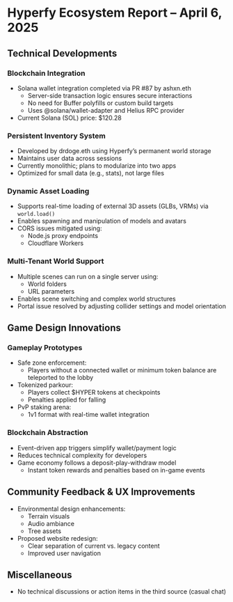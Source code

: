 # Hyperfy Ecosystem Report – April 6, 2025

## Technical Developments

### Blockchain Integration
- Solana wallet integration completed via PR #87 by ashxn.eth
  - Server-side transaction logic ensures secure interactions
  - No need for Buffer polyfills or custom build targets
  - Uses @solana/wallet-adapter and Helius RPC provider
- Current Solana (SOL) price: $120.28

### Persistent Inventory System
- Developed by drdoge.eth using Hyperfy’s permanent world storage
- Maintains user data across sessions
- Currently monolithic; plans to modularize into two apps
- Optimized for small data (e.g., stats), not large files

### Dynamic Asset Loading
- Supports real-time loading of external 3D assets (GLBs, VRMs) via `world.load()`
- Enables spawning and manipulation of models and avatars
- CORS issues mitigated using:
  - Node.js proxy endpoints
  - Cloudflare Workers

### Multi-Tenant World Support
- Multiple scenes can run on a single server using:
  - World folders
  - URL parameters
- Enables scene switching and complex world structures
- Portal issue resolved by adjusting collider settings and model orientation

## Game Design Innovations

### Gameplay Prototypes
- Safe zone enforcement:
  - Players without a connected wallet or minimum token balance are teleported to the lobby
- Tokenized parkour:
  - Players collect $HYPER tokens at checkpoints
  - Penalties applied for falling
- PvP staking arena:
  - 1v1 format with real-time wallet integration

### Blockchain Abstraction
- Event-driven app triggers simplify wallet/payment logic
- Reduces technical complexity for developers
- Game economy follows a deposit-play-withdraw model
  - Instant token rewards and penalties based on in-game events

## Community Feedback & UX Improvements

- Environmental design enhancements:
  - Terrain visuals
  - Audio ambiance
  - Tree assets
- Proposed website redesign:
  - Clear separation of current vs. legacy content
  - Improved user navigation

## Miscellaneous

- No technical discussions or action items in the third source (casual chat)